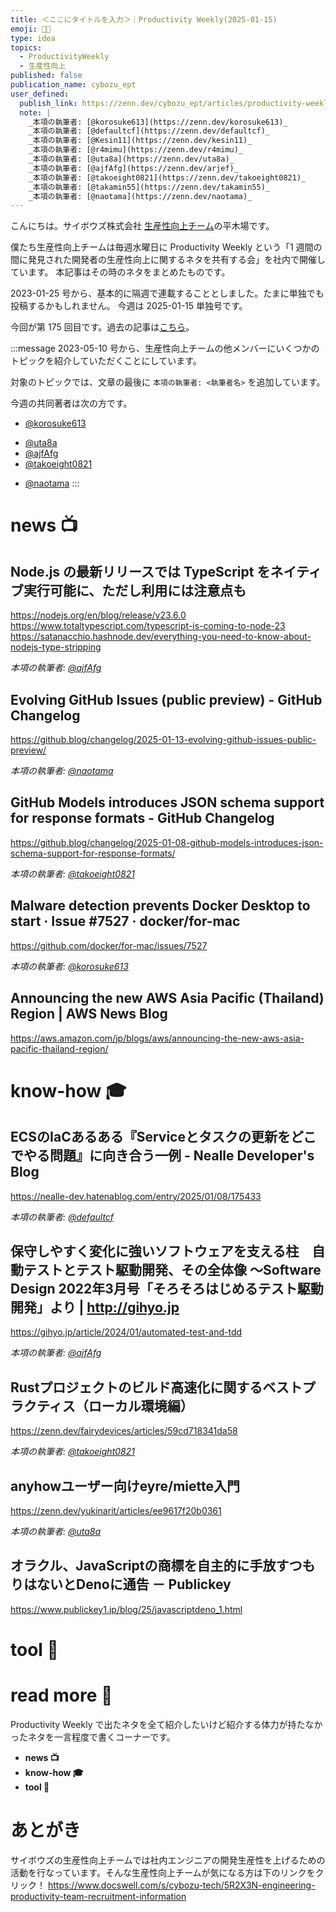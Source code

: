 ```yaml
---
title: ＜ここにタイトルを入力＞｜Productivity Weekly(2025-01-15)
emoji: ⛓️‍💥
type: idea
topics:
  - ProductivityWeekly
  - 生産性向上
published: false
publication_name: cybozu_ept
user_defined:
  publish_link: https://zenn.dev/cybozu_ept/articles/productivity-weekly-20250115
  note: |
    _本項の執筆者: [@korosuke613](https://zenn.dev/korosuke613)_
    _本項の執筆者: [@defaultcf](https://zenn.dev/defaultcf)_
    _本項の執筆者: [@Kesin11](https://zenn.dev/kesin11)_
    _本項の執筆者: [@r4mimu](https://zenn.dev/r4mimu)_
    _本項の執筆者: [@uta8a](https://zenn.dev/uta8a)_
    _本項の執筆者: [@ajfAfg](https://zenn.dev/arjef)_
    _本項の執筆者: [@takoeight0821](https://zenn.dev/takoeight0821)_
    _本項の執筆者: [@takamin55](https://zenn.dev/takamin55)_
    _本項の執筆者: [@naotama](https://zenn.dev/naotama)_
---
```


こんにちは。サイボウズ株式会社 [生産性向上チーム](https://www.docswell.com/s/cybozu-tech/5R2X3N-engineering-productivity-team-recruitment-information)の平木場です。

僕たち生産性向上チームは毎週水曜日に Productivity Weekly という「1 週間の間に発見された開発者の生産性向上に関するネタを共有する会」を社内で開催しています。
本記事はその時のネタをまとめたものです。


2023-01-25 号から、基本的に隔週で連載することとしました。たまに単独でも投稿するかもしれません。
今週は 2025-01-15 単独号です。

今回が第 175 回目です。過去の記事は[こちら](https://zenn.dev/topics/productivityweekly?order=latest)。

:::message
2023-05-10 号から、生産性向上チームの他メンバーにいくつかのトピックを紹介していただくことにしています。

対象のトピックでは、文章の最後に `本項の執筆者: <執筆者名>` を追加しています。

今週の共同著者は次の方です。
- [@korosuke613](https://zenn.dev/korosuke613)
<!-- - [@defaultcf](https://zenn.dev/defaultcf) -->
- [@uta8a](https://zenn.dev/uta8a)
- [@ajfAfg](https://zenn.dev/arjef)
- [@takoeight0821](https://zenn.dev/takoeight0821)
<!-- - [@takamin55](https://zenn.dev/takamin55) -->
- [@naotama](https://zenn.dev/naotama)
:::

# news 📺

## Node.js の最新リリースでは TypeScript をネイティブ実行可能に、ただし利用には注意点も
https://nodejs.org/en/blog/release/v23.6.0
https://www.totaltypescript.com/typescript-is-coming-to-node-23
https://satanacchio.hashnode.dev/everything-you-need-to-know-about-nodejs-type-stripping


_本項の執筆者: [@ajfAfg](https://zenn.dev/arjef)_

## Evolving GitHub Issues (public preview) - GitHub Changelog
https://github.blog/changelog/2025-01-13-evolving-github-issues-public-preview/


_本項の執筆者: [@naotama](https://zenn.dev/naotama)_

## GitHub Models introduces JSON schema support for response formats - GitHub Changelog
https://github.blog/changelog/2025-01-08-github-models-introduces-json-schema-support-for-response-formats/


_本項の執筆者: [@takoeight0821](https://zenn.dev/takoeight0821)_

## Malware detection prevents Docker Desktop to start · Issue #7527 · docker/for-mac
https://github.com/docker/for-mac/issues/7527


_本項の執筆者: [@korosuke613](https://zenn.dev/korosuke613)_

## Announcing the new AWS Asia Pacific (Thailand) Region | AWS News Blog
https://aws.amazon.com/jp/blogs/aws/announcing-the-new-aws-asia-pacific-thailand-region/

# know-how 🎓

## ECSのIaCあるある『Serviceとタスクの更新をどこでやる問題』に向き合う一例 - Nealle Developer's Blog
https://nealle-dev.hatenablog.com/entry/2025/01/08/175433 


_本項の執筆者: [@defaultcf](https://zenn.dev/defaultcf)_

## 保守しやすく変化に強いソフトウェアを支える柱　自動テストとテスト駆動開発、その全体像 ～Software Design 2022年3月号「そろそろはじめるテスト駆動開発」より | http://gihyo.jp 
https://gihyo.jp/article/2024/01/automated-test-and-tdd 


_本項の執筆者: [@ajfAfg](https://zenn.dev/arjef)_

## Rustプロジェクトのビルド高速化に関するベストプラクティス（ローカル環境編）
https://zenn.dev/fairydevices/articles/59cd718341da58 


_本項の執筆者: [@takoeight0821](https://zenn.dev/takoeight0821)_

## anyhowユーザー向けeyre/miette入門
https://zenn.dev/yukinarit/articles/ee9617f20b0361 


_本項の執筆者: [@uta8a](https://zenn.dev/uta8a)_

## オラクル、JavaScriptの商標を自主的に手放すつもりはないとDenoに通告 － Publickey
https://www.publickey1.jp/blog/25/javascriptdeno_1.html 

# tool 🔨

# read more 🍘
Productivity Weekly で出たネタを全て紹介したいけど紹介する体力が持たなかったネタを一言程度で書くコーナーです。

- **news 📺**
- **know-how 🎓**
- **tool 🔨**

# あとがき


サイボウズの生産性向上チームでは社内エンジニアの開発生産性を上げるための活動を行なっています。そんな生産性向上チームが気になる方は下のリンクをクリック！
https://www.docswell.com/s/cybozu-tech/5R2X3N-engineering-productivity-team-recruitment-information

<!-- :::message すみません、今週もおまけはお休みです...:::-->

<!-- ## omake 🃏: -->
<!-- 今週のおまけです。-->
